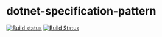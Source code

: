 # dotnet-specification-pattern

[![Build status](https://ci.appveyor.com/api/projects/status/6srn4gooob303bvg?svg=true)](https://ci.appveyor.com/project/bmgandre/dotnet-specification-pattern)
[![Build Status](https://travis-ci.org/bmgandre/dotnet-specification-pattern.svg?branch=master)](https://travis-ci.org/bmgandre/dotnet-specification-pattern)